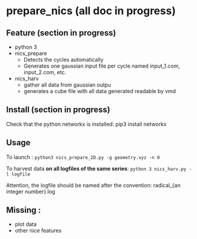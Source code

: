 
# prepare_nics (all doc in progress)
## Feature (section in progress)

- python 3
- nics_prepare
	- Detects the cycles automatically
	- Generates one gaussian input file per cycle named input_1.com, input_2.com, etc.
- nics_harv
	- gather all data from gaussian outpu
	- generates a cube file with all data generated readable by vmd

## Install (section in progress)
Check that the python networkx is installed:
pip3 install networkx

## Usage
To launch :
`python3 nics_prepare_2D.py -g geometry.xyz -n 0`

To harvest data __on all logfiles of the same series__:
`python 3 nics_harv.py -l logfile`

Attention, the logfile should be named after the convention:
radical_{an integer number}.log

## Missing :
- plot data
- other nice features
